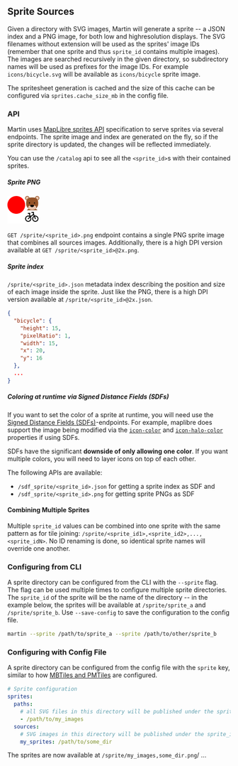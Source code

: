 ## Sprite Sources

Given a directory with SVG images, Martin will generate a sprite -- a JSON index and a PNG image, for both low and highresolution displays.
The SVG filenames without extension will be used as the sprites' image IDs (remember that one sprite and thus `sprite_id` contains multiple images).
The images are searched recursively in the given directory, so subdirectory names will be used as prefixes for the image IDs.
For example `icons/bicycle.svg` will be available as `icons/bicycle` sprite image.

The spritesheet generation is cached and the size of this cache can be configured via `sprites.cache_size_mb` in the config file.

### API

Martin uses [MapLibre sprites API](https://maplibre.org/maplibre-style-spec/sprite/) specification to serve sprites via
several endpoints. The sprite image and index are generated on the fly, so if the sprite directory is updated, the
changes will be reflected immediately.

You can use the `/catalog` api to see all the `<sprite_id>`s with their contained sprites.

##### Sprite PNG

![sprite](images/sources-sprites.png)

`GET /sprite/<sprite_id>.png` endpoint contains a single PNG sprite image that combines all sources images.
Additionally, there is a high DPI version available at `GET /sprite/<sprite_id>@2x.png`.

##### Sprite index

`/sprite/<sprite_id>.json` metadata index describing the position and size of each image inside the sprite. Just like
the PNG, there is a high DPI version available at `/sprite/<sprite_id>@2x.json`.

```json
{
  "bicycle": {
    "height": 15,
    "pixelRatio": 1,
    "width": 15,
    "x": 20,
    "y": 16
  },
  ...
}
```

##### Coloring at runtime via Signed Distance Fields (SDFs)

If you want to set the color of a sprite at runtime, you will need use the [Signed Distance Fields (SDFs)](https://steamcdn-a.akamaihd.net/apps/valve/2007/SIGGRAPH2007_AlphaTestedMagnification.pdf)-endpoints.
For example, maplibre does support the image being modified via the [`icon-color`](https://maplibre.org/maplibre-style-spec/layers/#icon-color) and [`icon-halo-color`](https://maplibre.org/maplibre-style-spec/layers/#icon-halo-color) properties if using SDFs.

SDFs have the significant **downside of only allowing one color**.
If you want multiple colors, you will need to layer icons on top of each other.

The following APIs are available:

- `/sdf_sprite/<sprite_id>.json` for getting a sprite index as SDF and
- `/sdf_sprite/<sprite_id>.png` for getting sprite PNGs as SDF

#### Combining Multiple Sprites

Multiple `sprite_id` values can be combined into one sprite with the same pattern as for tile
joining:  `/sprite/<sprite_id1>,<sprite_id2>,...,<sprite_idN>`. No ID renaming is done, so identical sprite names will
override one another.

### Configuring from CLI

A sprite directory can be configured from the CLI with the `--sprite` flag. The flag can be used multiple times to
configure multiple sprite directories. The `sprite_id` of the sprite will be the name of the directory -- in the example below,
the sprites will be available at `/sprite/sprite_a` and `/sprite/sprite_b`. Use `--save-config` to save the
configuration to the config file.

```bash
martin --sprite /path/to/sprite_a --sprite /path/to/other/sprite_b
```

### Configuring with Config File

A sprite directory can be configured from the config file with the `sprite` key, similar to
how [MBTiles and PMTiles](config-file.md) are configured.

```yaml
# Sprite configuration
sprites:
  paths:
    # all SVG files in this directory will be published under the sprite_id "my_images"
    - /path/to/my_images
  sources:
    # SVG images in this directory will be published under the sprite_id "my_sprites"
    my_sprites: /path/to/some_dir
```

The sprites are now available at `/sprite/my_images,some_dir.png`/ ...
